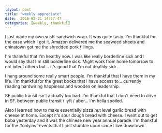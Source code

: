 ```yaml
---
layout: post
title: "weekly appreciate"
date:  2016-02-21 14:57:47
categories: [weekly, thankful]
---
```

I just made my own sushi sandwich wrap. It was quite tasty. I'm thankful for the ease which I got it. Amazon delivered me the seaweed sheets and chinatown got me the shredded pork fillings.

I'm thankful that I'm healthy now. I was like really borderline sick and I would say that I'm still borderline sick. Might work from home tomorrow to not infect others but... it's good that I'm not deathly sick.

I hang around some really smart people. I'm thankful that I have them in my life. I'm thankful for the great books that I have access to... currently reading hardwiring happiness and wooden on leadership.

SF public transit isn't actually too bad. I'm thankful that I don't need to drive in SF. between public transit / lyft / uber... I'm hella spoiled.

Also I learned how to make essentially pizza hut level garlic bread with cheese at home. Except it's sour dough bread with cheese. I went out to get boba yesterday and it was the chinese new year annual parade. I'm thankful for the #onlyinsf events that I just stumble upon since I live downtown. 
